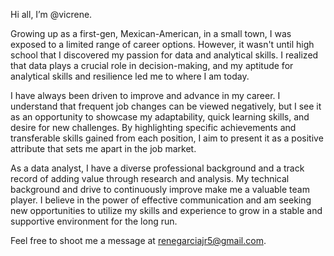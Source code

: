Hi all, I’m @vicrene.

Growing up as a first-gen, Mexican-American, in a small town, I was exposed to a limited range of career options. However, it wasn't until high school that I discovered my passion for data and analytical skills. I realized that data plays a crucial role in decision-making, and my aptitude for analytical skills and resilience led me to where I am today.

I have always been driven to improve and advance in my career. I understand that frequent job changes can be viewed negatively, but I see it as an opportunity to showcase my adaptability, quick learning skills, and desire for new challenges. By highlighting specific achievements and transferable skills gained from each position, I aim to present it as a positive attribute that sets me apart in the job market.

As a data analyst, I have a diverse professional background and a track record of adding value through research and analysis. My technical background and drive to continuously improve make me a valuable team player. I believe in the power of effective communication and am seeking new opportunities to utilize my skills and experience to grow in a stable and supportive environment for the long run.

Feel free to shoot me a message at renegarciajr5@gmail.com.
